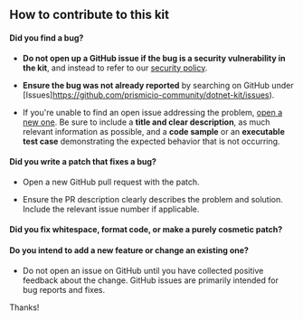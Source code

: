 ## How to contribute to this kit

#### **Did you find a bug?**

* **Do not open up a GitHub issue if the bug is a security vulnerability
  in the kit**, and instead to refer to our [security policy](https://prismic.io/security/).

* **Ensure the bug was not already reported** by searching on GitHub under [Issues]https://github.com/prismicio-community/dotnet-kit/issues).

* If you're unable to find an open issue addressing the problem, [open a new one](https://github.com/prismicio-community/dotnet-kit/issues/new). Be sure to include a **title and clear description**, as much relevant information as possible, and a **code sample** or an **executable test case** demonstrating the expected behavior that is not occurring.


#### **Did you write a patch that fixes a bug?**

* Open a new GitHub pull request with the patch.

* Ensure the PR description clearly describes the problem and solution. Include the relevant issue number if applicable.

#### **Did you fix whitespace, format code, or make a purely cosmetic patch?**

#### **Do you intend to add a new feature or change an existing one?**

* Do not open an issue on GitHub until you have collected positive feedback about the change. GitHub issues are primarily intended for bug reports and fixes.

Thanks!
